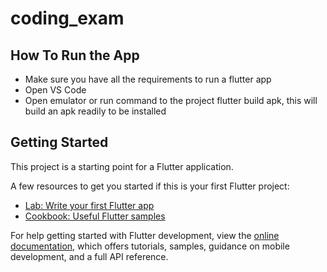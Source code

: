 # coding_exam

## How To Run the App


- Make sure you have all the requirements to run a flutter app
- Open VS Code
- Open emulator or run command to the project flutter build apk, this will build an apk readily to be installed



## Getting Started

This project is a starting point for a Flutter application.

A few resources to get you started if this is your first Flutter project:

- [Lab: Write your first Flutter app](https://docs.flutter.dev/get-started/codelab)
- [Cookbook: Useful Flutter samples](https://docs.flutter.dev/cookbook)

For help getting started with Flutter development, view the
[online documentation](https://docs.flutter.dev/), which offers tutorials,
samples, guidance on mobile development, and a full API reference.
